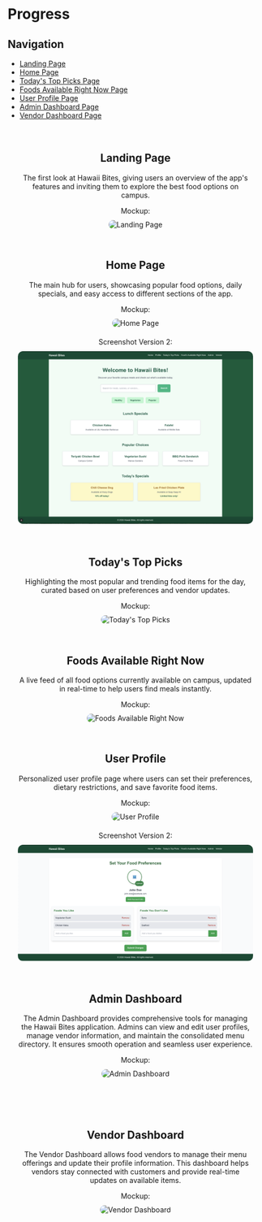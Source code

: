 # Progress

## Navigation
- [Landing Page](#landing-page)
- [Home Page](#home-page)
- [Today's Top Picks Page](#todays-top-picks-page)
- [Foods Available Right Now Page](#foods-available-right-now-page)
- [User Profile Page](#user-profile-page)
- [Admin Dashboard Page](#admin-dashboard-page)
- [Vendor Dashboard Page](#vendor-dashboard-page)

<div style="display: flex; flex-direction: column; align-items: center; gap: 30px; padding: 20px;">

  <!-- Landing Page -->
  <div id="landing-page" style="max-width: 600px; text-align: center;">
    <h2>Landing Page</h2>
    <p style="margin-bottom: 10px;">
      The first look at Hawaii Bites, giving users an overview of the app's features and inviting them to explore the best food options on campus.
    </p> 
    <p style="margin-bottom: 10px;">Mockup:</p>
    <img src="./public/LandingPage.jpeg" alt="Landing Page" style="width: 100%; height: auto; border-radius: 10px;">
  </div>

  <!-- Home Page -->
  <div id="home-page" style="max-width: 600px; text-align: center;">
    <h2>Home Page</h2>
    <p style="margin-bottom: 10px;">
      The main hub for users, showcasing popular food options, daily specials, and easy access to different sections of the app.
    </p>
    <p style="margin-bottom: 10px;">Mockup:</p>
    <img src="./public/HomePage.jpeg" alt="Home Page" style="width: 100%; height: auto; border-radius: 10px;">
    <p style="margin-top: 20px; margin-bottom: 10px;">Screenshot Version 2:</p>
    <img src="./public/HomePage-2.jpeg" alt="Home Page Version 2" style="width: 100%; height: auto; border-radius: 10px;">
  </div>

  <!-- Today's Top Picks Page -->
  <div id="todays-top-picks-page" style="max-width: 600px; text-align: center;">
    <h2>Today's Top Picks</h2>
    <p style="margin-bottom: 10px;">
      Highlighting the most popular and trending food items for the day, curated based on user preferences and vendor updates.
    </p>
    <p style="margin-bottom: 10px;">Mockup:</p>
    <img src="./public/TodaysTopPicks.jpeg" alt="Today's Top Picks" style="width: 100%; height: auto; border-radius: 10px;">
  </div>

  <!-- Foods Available Right Now Page -->
  <div id="foods-available-right-now-page" style="max-width: 600px; text-align: center;">
    <h2>Foods Available Right Now</h2>
    <p style="margin-bottom: 10px;">
      A live feed of all food options currently available on campus, updated in real-time to help users find meals instantly.
    </p>
    <p style="margin-bottom: 10px;">Mockup:</p>
    <img src="./public/FoodsAvailableRightNow.jpeg" alt="Foods Available Right Now" style="width: 100%; height: auto; border-radius: 10px;">
  </div>

  <!-- User Profile Page -->
  <div id="user-profile-page" style="max-width: 600px; text-align: center;">
    <h2>User Profile</h2>
    <p style="margin-bottom: 10px;">
      Personalized user profile page where users can set their preferences, dietary restrictions, and save favorite food items.
    </p>
    <p style="margin-bottom: 10px;">Mockup:</p>
    <img src="./public/UserProfile.jpeg" alt="User Profile" style="width: 100%; height: auto; border-radius: 10px;">
    <p style="margin-top: 20px; margin-bottom: 10px;">Screenshot Version 2:</p>
    <img src="./public/UserProfile-2.jpeg" alt="User Profile Version 2" style="width: 100%; height: auto; border-radius: 10px;">
  </div>

  <!-- Admin Dashboard Page -->
  <div id="admin-dashboard-page" style="max-width: 600px; text-align: center; margin-bottom: 40px;">
    <h2>Admin Dashboard</h2>
    <p style="margin-bottom: 10px;">
      The Admin Dashboard provides comprehensive tools for managing the Hawaii Bites application. Admins can view and edit user profiles, manage vendor information, and maintain the consolidated menu directory. It ensures smooth operation and seamless user experience.
    </p>
    <p style="margin-bottom: 10px;">Mockup:</p>
    <img src="./public/Admin-Dashboard.jpeg" alt="Admin Dashboard" style="width: 100%; height: auto; border-radius: 10px;">
  </div>

  <!-- Vendor Dashboard Page -->
  <div id="vendor-dashboard-page" style="max-width: 600px; text-align: center; margin-bottom: 40px;">
    <h2>Vendor Dashboard</h2>
    <p style="margin-bottom: 10px;">
      The Vendor Dashboard allows food vendors to manage their menu offerings and update their profile information. This dashboard helps vendors stay connected with customers and provide real-time updates on available items.
    </p>
    <p style="margin-bottom: 10px;">Mockup:</p>
    <img src="./public/VendorDashboard.jpeg" alt="Vendor Dashboard" style="width: 100%; height: auto; border-radius: 10px;">
  </div>

</div>
